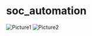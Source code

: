 # soc_automation

![Picture1](https://github.com/user-attachments/assets/9a1efcb4-e0f1-41fd-bd3c-30aaa9ac98d6)
![Picture2](https://github.com/user-attachments/assets/03db021b-9132-4653-974e-3bbd5831fa6d)
